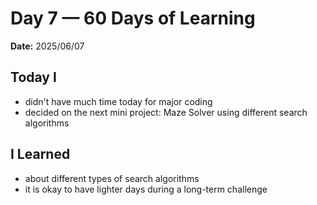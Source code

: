 # Day 7 — 60 Days of Learning
**Date:** 2025/06/07  


## Today I

- didn't have much time today for major coding
- decided on the next mini project: Maze Solver using different search algorithms

## I Learned

- about different types of search algorithms
- it is okay to have lighter days during a long-term challenge
